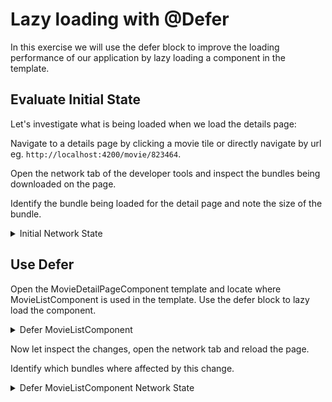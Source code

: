 # Lazy loading with @Defer

In this exercise we will use the defer block to improve the loading performance of our application
by lazy loading a component in the template.

## Evaluate Initial State

Let's investigate what is being loaded when we load the details page:

Navigate to a details page by clicking a movie tile or directly navigate by url eg. `http://localhost:4200/movie/823464`.

Open the network tab of the developer tools and inspect the bundles being downloaded on the page.

Identify the bundle being loaded for the detail page and note the size of the bundle.

<details>
  <summary>Initial Network State</summary>

> main.js -> 240kb

![defer-main-bundle-size.png](images/defer-main-bundle-size.png)

</details>


## Use Defer

Open the MovieDetailPageComponent template and locate where MovieListComponent is used in the template.
Use the defer block to lazy load the component.

<details>
  <summary>Defer MovieListComponent</summary>

```angular17html
@defer {
  <movie-list [movies]="recommendations.results" />
}
```

</details>

Now let inspect the changes, open the network tab and reload the page.

Identify which bundles where affected by this change.

<details>
  <summary>Defer MovieListComponent Network State</summary>

> main.js -> 200kb

![defer-main-bundle-with-defer.png](images/defer-main-bundle-with-defer.png)

</details>
